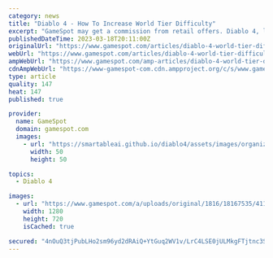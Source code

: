 ```yaml
---
category: news
title: "Diablo 4 - How To Increase World Tier Difficulty"
excerpt: "GameSpot may get a commission from retail offers. Diablo 4, like many action role-playing games (ARPGs), is all about high-risk, high-reward gameplay. You can coast through the campaign in a leisurely ..."
publishedDateTime: 2023-03-18T20:11:00Z
originalUrl: "https://www.gamespot.com/articles/diablo-4-world-tier-difficulty-guide/1100-6512475/"
webUrl: "https://www.gamespot.com/articles/diablo-4-world-tier-difficulty-guide/1100-6512475/"
ampWebUrl: "https://www.gamespot.com/amp-articles/diablo-4-world-tier-difficulty-guide/1100-6512475/"
cdnAmpWebUrl: "https://www-gamespot-com.cdn.ampproject.org/c/s/www.gamespot.com/amp-articles/diablo-4-world-tier-difficulty-guide/1100-6512475/"
type: article
quality: 147
heat: 147
published: true

provider:
  name: GameSpot
  domain: gamespot.com
  images:
    - url: "https://smartableai.github.io/diablo4/assets/images/organizations/gamespot.com-50x50.jpg"
      width: 50
      height: 50

topics:
  - Diablo 4

images:
  - url: "https://www.gamespot.com/a/uploads/original/1816/18167535/4114507-diablo4worldtierguide-.jpg"
    width: 1280
    height: 720
    isCached: true

secured: "4nOuQ3tjPubLHo2sm96yd2dRAiQ+YtGuq2WV1v/LrC4LSE0jULMkgFTjtnc3SoW27jxtXwbAPvVS9OkmfUr8+xj8x8O00pEmkoRwFbsLy9Dpr1hQ95iI2SP5AfzKTPMtAOmPN5LAR1vrSRp9y4Mpgfj1z4Ah6g8YEiUF7o2POLIPHGfdZoSn1xhdaBnetUWMb9VfdzNYaAXRFypi1GKeJxcAJjMa3niydPzc/YF00kDaq3TjWpB/csa10SYKlwv/SdVTr+uIqAD2JR9aX8EAbgGWFXWDwRw7f3SNFFwjY1FuvG/atvK0CDZYBDX3g9LBGDiiqWb9tYjVUEoYYBG2oHKP+hbLsNALVyI79++3bX8=;WqXe8spS83N3cG5ZBdxiKw=="
---
```


